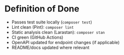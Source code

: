 # Definition of Done

- Passes test suite locally (`composer test`)
- Lint clean (Pint): `composer lint`
- Static analysis clean (Larastan): `composer stan`
- CI green (GitHub Actions)
- OpenAPI updated for endpoint changes (if applicable)
- README/docs updated where relevant
